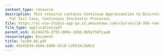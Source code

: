 ```yaml
---
content_type: resource
description: This resource contains Continuum Approximation to Discrete Random Walks,
  Fat Tail Case, Continuous Stochastic Processes
file: https://ol-ocw-studio-app-qa.s3.amazonaws.com/courses/18-366-random-walks-and-diffusion-fall-2006/492d1b3eeb4ab9d6d1c8c2651bc3b8c3_lec09_06.pdf
file_type: application/pdf
parent_uid: 41244276-2f55-080e-1888-0b9af56fcaa8
resourcetype: Document
title: lec09_06.pdf
uid: 492d1b3e-eb4a-b9d6-d1c8-c2651bc3b8c3
---
```


